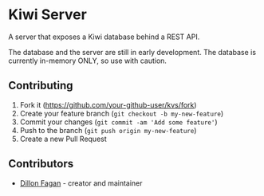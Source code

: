 # Kiwi Server

A server that exposes a Kiwi database behind a REST API.

The database and the server are still in early development. The database is currently in-memory ONLY, so use with caution.

## Contributing

1. Fork it (<https://github.com/your-github-user/kvs/fork>)
2. Create your feature branch (`git checkout -b my-new-feature`)
3. Commit your changes (`git commit -am 'Add some feature'`)
4. Push to the branch (`git push origin my-new-feature`)
5. Create a new Pull Request

## Contributors

- [Dillon Fagan](https://github.com/your-github-user) - creator and maintainer
